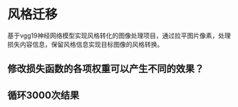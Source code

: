 # 风格迁移
基于vgg19神经网络模型实现风格转化的图像处理项目，通过拉平图片像素，处理损失内容信息，保留风格信息实现目标图像的风格转换。

## 修改损失函数的各项权重可以产生不同的效果？

## 循环3000次结果
